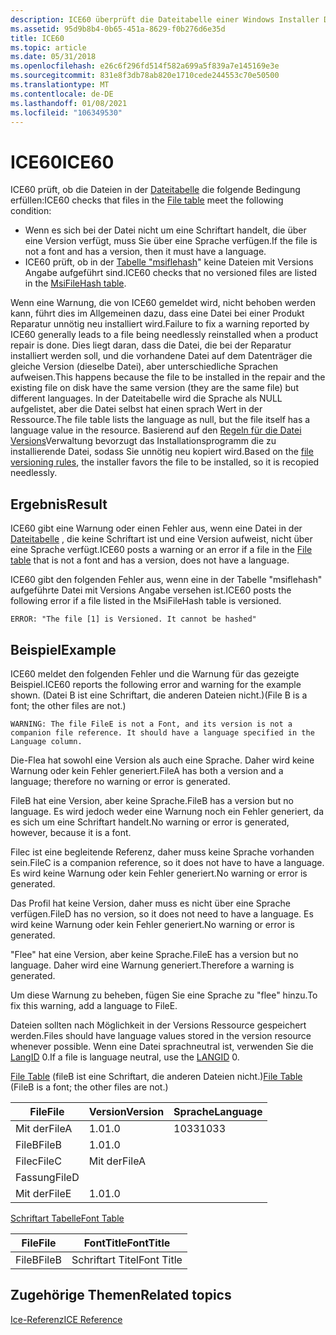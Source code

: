 ```yaml
---
description: ICE60 überprüft die Dateitabelle einer Windows Installer Datenbank.
ms.assetid: 95d9b8b4-0b65-451a-8629-f0b276d6e35d
title: ICE60
ms.topic: article
ms.date: 05/31/2018
ms.openlocfilehash: e26c6f296fd514f582a699a5f839a7e145169e3e
ms.sourcegitcommit: 831e8f3db78ab820e1710cede244553c70e50500
ms.translationtype: MT
ms.contentlocale: de-DE
ms.lasthandoff: 01/08/2021
ms.locfileid: "106349530"
---
```

# <a name="ice60"></a><span data-ttu-id="cbfdb-103">ICE60</span><span class="sxs-lookup"><span data-stu-id="cbfdb-103">ICE60</span></span>

<span data-ttu-id="cbfdb-104">ICE60 prüft, ob die Dateien in der [Dateitabelle](file-table.md) die folgende Bedingung erfüllen:</span><span class="sxs-lookup"><span data-stu-id="cbfdb-104">ICE60 checks that files in the [File table](file-table.md) meet the following condition:</span></span>

-   <span data-ttu-id="cbfdb-105">Wenn es sich bei der Datei nicht um eine Schriftart handelt, die über eine Version verfügt, muss Sie über eine Sprache verfügen.</span><span class="sxs-lookup"><span data-stu-id="cbfdb-105">If the file is not a font and has a version, then it must have a language.</span></span>
-   <span data-ttu-id="cbfdb-106">ICE60 prüft, ob in der [Tabelle "msiflehash](msifilehash-table.md)" keine Dateien mit Versions Angabe aufgeführt sind.</span><span class="sxs-lookup"><span data-stu-id="cbfdb-106">ICE60 checks that no versioned files are listed in the [MsiFileHash table](msifilehash-table.md).</span></span>

<span data-ttu-id="cbfdb-107">Wenn eine Warnung, die von ICE60 gemeldet wird, nicht behoben werden kann, führt dies im Allgemeinen dazu, dass eine Datei bei einer Produkt Reparatur unnötig neu installiert wird.</span><span class="sxs-lookup"><span data-stu-id="cbfdb-107">Failure to fix a warning reported by ICE60 generally leads to a file being needlessly reinstalled when a product repair is done.</span></span> <span data-ttu-id="cbfdb-108">Dies liegt daran, dass die Datei, die bei der Reparatur installiert werden soll, und die vorhandene Datei auf dem Datenträger die gleiche Version (dieselbe Datei), aber unterschiedliche Sprachen aufweisen.</span><span class="sxs-lookup"><span data-stu-id="cbfdb-108">This happens because the file to be installed in the repair and the existing file on disk have the same version (they are the same file) but different languages.</span></span> <span data-ttu-id="cbfdb-109">In der Dateitabelle wird die Sprache als NULL aufgelistet, aber die Datei selbst hat einen sprach Wert in der Ressource.</span><span class="sxs-lookup"><span data-stu-id="cbfdb-109">The file table lists the language as null, but the file itself has a language value in the resource.</span></span> <span data-ttu-id="cbfdb-110">Basierend auf den [Regeln für die Datei Versions](file-versioning-rules.md)Verwaltung bevorzugt das Installationsprogramm die zu installierende Datei, sodass Sie unnötig neu kopiert wird.</span><span class="sxs-lookup"><span data-stu-id="cbfdb-110">Based on the [file versioning rules](file-versioning-rules.md), the installer favors the file to be installed, so it is recopied needlessly.</span></span>

## <a name="result"></a><span data-ttu-id="cbfdb-111">Ergebnis</span><span class="sxs-lookup"><span data-stu-id="cbfdb-111">Result</span></span>

<span data-ttu-id="cbfdb-112">ICE60 gibt eine Warnung oder einen Fehler aus, wenn eine Datei in der [Dateitabelle](file-table.md) , die keine Schriftart ist und eine Version aufweist, nicht über eine Sprache verfügt.</span><span class="sxs-lookup"><span data-stu-id="cbfdb-112">ICE60 posts a warning or an error if a file in the [File table](file-table.md) that is not a font and has a version, does not have a language.</span></span>

<span data-ttu-id="cbfdb-113">ICE60 gibt den folgenden Fehler aus, wenn eine in der Tabelle "msiflehash" aufgeführte Datei mit Versions Angabe versehen ist.</span><span class="sxs-lookup"><span data-stu-id="cbfdb-113">ICE60 posts the following error if a file listed in the MsiFileHash table is versioned.</span></span>

``` syntax
ERROR: "The file [1] is Versioned. It cannot be hashed"
```

## <a name="example"></a><span data-ttu-id="cbfdb-114">Beispiel</span><span class="sxs-lookup"><span data-stu-id="cbfdb-114">Example</span></span>

<span data-ttu-id="cbfdb-115">ICE60 meldet den folgenden Fehler und die Warnung für das gezeigte Beispiel.</span><span class="sxs-lookup"><span data-stu-id="cbfdb-115">ICE60 reports the following error and warning for the example shown.</span></span> <span data-ttu-id="cbfdb-116">(Datei B ist eine Schriftart, die anderen Dateien nicht.)</span><span class="sxs-lookup"><span data-stu-id="cbfdb-116">(File B is a font; the other files are not.)</span></span>

``` syntax
WARNING: The file FileE is not a Font, and its version is not a companion file reference. It should have a language specified in the Language column.
```

<span data-ttu-id="cbfdb-117">Die-Flea hat sowohl eine Version als auch eine Sprache. Daher wird keine Warnung oder kein Fehler generiert.</span><span class="sxs-lookup"><span data-stu-id="cbfdb-117">FileA has both a version and a language; therefore no warning or error is generated.</span></span>

<span data-ttu-id="cbfdb-118">FileB hat eine Version, aber keine Sprache.</span><span class="sxs-lookup"><span data-stu-id="cbfdb-118">FileB has a version but no language.</span></span> <span data-ttu-id="cbfdb-119">Es wird jedoch weder eine Warnung noch ein Fehler generiert, da es sich um eine Schriftart handelt.</span><span class="sxs-lookup"><span data-stu-id="cbfdb-119">No warning or error is generated, however, because it is a font.</span></span>

<span data-ttu-id="cbfdb-120">Filec ist eine begleitende Referenz, daher muss keine Sprache vorhanden sein.</span><span class="sxs-lookup"><span data-stu-id="cbfdb-120">FileC is a companion reference, so it does not have to have a language.</span></span> <span data-ttu-id="cbfdb-121">Es wird keine Warnung oder kein Fehler generiert.</span><span class="sxs-lookup"><span data-stu-id="cbfdb-121">No warning or error is generated.</span></span>

<span data-ttu-id="cbfdb-122">Das Profil hat keine Version, daher muss es nicht über eine Sprache verfügen.</span><span class="sxs-lookup"><span data-stu-id="cbfdb-122">FileD has no version, so it does not need to have a language.</span></span> <span data-ttu-id="cbfdb-123">Es wird keine Warnung oder kein Fehler generiert.</span><span class="sxs-lookup"><span data-stu-id="cbfdb-123">No warning or error is generated.</span></span>

<span data-ttu-id="cbfdb-124">"Flee" hat eine Version, aber keine Sprache.</span><span class="sxs-lookup"><span data-stu-id="cbfdb-124">FileE has a version but no language.</span></span> <span data-ttu-id="cbfdb-125">Daher wird eine Warnung generiert.</span><span class="sxs-lookup"><span data-stu-id="cbfdb-125">Therefore a warning is generated.</span></span>

<span data-ttu-id="cbfdb-126">Um diese Warnung zu beheben, fügen Sie eine Sprache zu "flee" hinzu.</span><span class="sxs-lookup"><span data-stu-id="cbfdb-126">To fix this warning, add a language to FileE.</span></span>

<span data-ttu-id="cbfdb-127">Dateien sollten nach Möglichkeit in der Versions Ressource gespeichert werden.</span><span class="sxs-lookup"><span data-stu-id="cbfdb-127">Files should have language values stored in the version resource whenever possible.</span></span> <span data-ttu-id="cbfdb-128">Wenn eine Datei sprachneutral ist, verwenden Sie die [LangID](column-data-types.md) 0.</span><span class="sxs-lookup"><span data-stu-id="cbfdb-128">If a file is language neutral, use the [LANGID](column-data-types.md) 0.</span></span>

<span data-ttu-id="cbfdb-129">[File Table](file-table.md) (fileB ist eine Schriftart, die anderen Dateien nicht.)</span><span class="sxs-lookup"><span data-stu-id="cbfdb-129">[File Table](file-table.md) (FileB is a font; the other files are not.)</span></span>



| <span data-ttu-id="cbfdb-130">File</span><span class="sxs-lookup"><span data-stu-id="cbfdb-130">File</span></span>  | <span data-ttu-id="cbfdb-131">Version</span><span class="sxs-lookup"><span data-stu-id="cbfdb-131">Version</span></span> | <span data-ttu-id="cbfdb-132">Sprache</span><span class="sxs-lookup"><span data-stu-id="cbfdb-132">Language</span></span> |
|-------|---------|----------|
| <span data-ttu-id="cbfdb-133">Mit der</span><span class="sxs-lookup"><span data-stu-id="cbfdb-133">FileA</span></span> | <span data-ttu-id="cbfdb-134">1.0</span><span class="sxs-lookup"><span data-stu-id="cbfdb-134">1.0</span></span>     | <span data-ttu-id="cbfdb-135">1033</span><span class="sxs-lookup"><span data-stu-id="cbfdb-135">1033</span></span>     |
| <span data-ttu-id="cbfdb-136">FileB</span><span class="sxs-lookup"><span data-stu-id="cbfdb-136">FileB</span></span> | <span data-ttu-id="cbfdb-137">1.0</span><span class="sxs-lookup"><span data-stu-id="cbfdb-137">1.0</span></span>     |          |
| <span data-ttu-id="cbfdb-138">Filec</span><span class="sxs-lookup"><span data-stu-id="cbfdb-138">FileC</span></span> | <span data-ttu-id="cbfdb-139">Mit der</span><span class="sxs-lookup"><span data-stu-id="cbfdb-139">FileA</span></span>   |          |
| <span data-ttu-id="cbfdb-140">Fassung</span><span class="sxs-lookup"><span data-stu-id="cbfdb-140">FileD</span></span> |         |          |
| <span data-ttu-id="cbfdb-141">Mit der</span><span class="sxs-lookup"><span data-stu-id="cbfdb-141">FileE</span></span> | <span data-ttu-id="cbfdb-142">1.0</span><span class="sxs-lookup"><span data-stu-id="cbfdb-142">1.0</span></span>     |          |



 

[<span data-ttu-id="cbfdb-143">Schriftart Tabelle</span><span class="sxs-lookup"><span data-stu-id="cbfdb-143">Font Table</span></span>](font-table.md)



| <span data-ttu-id="cbfdb-144">File</span><span class="sxs-lookup"><span data-stu-id="cbfdb-144">File</span></span>  | <span data-ttu-id="cbfdb-145">FontTitle</span><span class="sxs-lookup"><span data-stu-id="cbfdb-145">FontTitle</span></span>  |
|-------|------------|
| <span data-ttu-id="cbfdb-146">FileB</span><span class="sxs-lookup"><span data-stu-id="cbfdb-146">FileB</span></span> | <span data-ttu-id="cbfdb-147">Schriftart Titel</span><span class="sxs-lookup"><span data-stu-id="cbfdb-147">Font Title</span></span> |



 

## <a name="related-topics"></a><span data-ttu-id="cbfdb-148">Zugehörige Themen</span><span class="sxs-lookup"><span data-stu-id="cbfdb-148">Related topics</span></span>

<dl> <dt>

[<span data-ttu-id="cbfdb-149">Ice-Referenz</span><span class="sxs-lookup"><span data-stu-id="cbfdb-149">ICE Reference</span></span>](ice-reference.md)
</dt> </dl>

 

 



